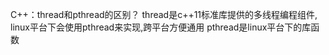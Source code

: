 C++：thread和pthread的区别？
thread是c++11标准库提供的多线程编程组件, linux平台下会使用pthread来实现,跨平台方便通用
pthread是linux平台下的库函数

